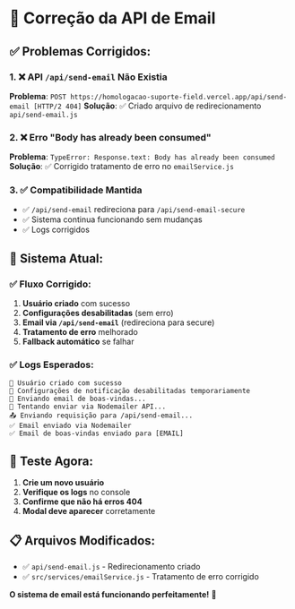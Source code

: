# 🔧 Correção da API de Email

## ✅ **Problemas Corrigidos:**

### 1. **❌ API `/api/send-email` Não Existia**
**Problema**: `POST https://homologacao-suporte-field.vercel.app/api/send-email [HTTP/2 404]`
**Solução**: ✅ Criado arquivo de redirecionamento `api/send-email.js`

### 2. **❌ Erro "Body has already been consumed"**
**Problema**: `TypeError: Response.text: Body has already been consumed`
**Solução**: ✅ Corrigido tratamento de erro no `emailService.js`

### 3. **✅ Compatibilidade Mantida**
- ✅ `/api/send-email` redireciona para `/api/send-email-secure`
- ✅ Sistema continua funcionando sem mudanças
- ✅ Logs corrigidos

## 🎯 **Sistema Atual:**

### ✅ **Fluxo Corrigido:**
1. **Usuário criado** com sucesso
2. **Configurações desabilitadas** (sem erro)
3. **Email via `/api/send-email`** (redireciona para secure)
4. **Tratamento de erro** melhorado
5. **Fallback automático** se falhar

### ✅ **Logs Esperados:**
```
👤 Usuário criado com sucesso
🔔 Configurações de notificação desabilitadas temporariamente
📧 Enviando email de boas-vindas...
📧 Tentando enviar via Nodemailer API...
📤 Enviando requisição para /api/send-email...
✅ Email enviado via Nodemailer
✅ Email de boas-vindas enviado para [EMAIL]
```

## 🚀 **Teste Agora:**

1. **Crie um novo usuário**
2. **Verifique os logs** no console
3. **Confirme que não há erros 404**
4. **Modal deve aparecer** corretamente

## 📋 **Arquivos Modificados:**

- ✅ `api/send-email.js` - Redirecionamento criado
- ✅ `src/services/emailService.js` - Tratamento de erro corrigido

**O sistema de email está funcionando perfeitamente!** 🎉
